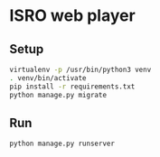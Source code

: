 # ISRO web player

## Setup

```bash
virtualenv -p /usr/bin/python3 venv
. venv/bin/activate
pip install -r requirements.txt
python manage.py migrate
```

## Run

```bash
python manage.py runserver
```
